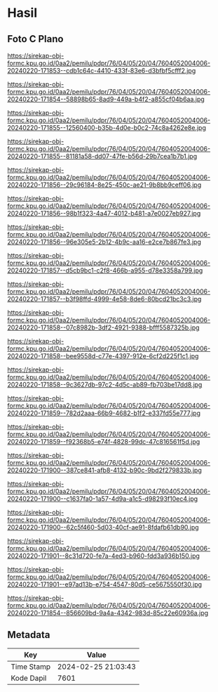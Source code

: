 # Hasil

## Foto C Plano

https://sirekap-obj-formc.kpu.go.id/0aa2/pemilu/pdpr/76/04/05/20/04/7604052004006-20240220-171853--cdb1c64c-4410-433f-83e6-d3bfbf5cfff2.jpg

https://sirekap-obj-formc.kpu.go.id/0aa2/pemilu/pdpr/76/04/05/20/04/7604052004006-20240220-171854--58898b65-8ad9-449a-b4f2-a855cf04b6aa.jpg

https://sirekap-obj-formc.kpu.go.id/0aa2/pemilu/pdpr/76/04/05/20/04/7604052004006-20240220-171855--12560400-b35b-4d0e-b0c2-74c8a4262e8e.jpg

https://sirekap-obj-formc.kpu.go.id/0aa2/pemilu/pdpr/76/04/05/20/04/7604052004006-20240220-171855--81181a58-dd07-47fe-b56d-29b7cea1b7b1.jpg

https://sirekap-obj-formc.kpu.go.id/0aa2/pemilu/pdpr/76/04/05/20/04/7604052004006-20240220-171856--29c96184-8e25-450c-ae21-9b8bb9ceff06.jpg

https://sirekap-obj-formc.kpu.go.id/0aa2/pemilu/pdpr/76/04/05/20/04/7604052004006-20240220-171856--98b1f323-4a47-4012-b481-a7e0027eb927.jpg

https://sirekap-obj-formc.kpu.go.id/0aa2/pemilu/pdpr/76/04/05/20/04/7604052004006-20240220-171856--96e305e5-2b12-4b9c-aa16-e2ce7b867fe3.jpg

https://sirekap-obj-formc.kpu.go.id/0aa2/pemilu/pdpr/76/04/05/20/04/7604052004006-20240220-171857--d5cb9bc1-c2f8-466b-a955-d78e3358a799.jpg

https://sirekap-obj-formc.kpu.go.id/0aa2/pemilu/pdpr/76/04/05/20/04/7604052004006-20240220-171857--b3f98ffd-4999-4e58-8de6-80bcd21bc3c3.jpg

https://sirekap-obj-formc.kpu.go.id/0aa2/pemilu/pdpr/76/04/05/20/04/7604052004006-20240220-171858--07c8982b-3df2-4921-9388-bfff5587325b.jpg

https://sirekap-obj-formc.kpu.go.id/0aa2/pemilu/pdpr/76/04/05/20/04/7604052004006-20240220-171858--bee9558d-c77e-4397-912e-6cf2d225f1c1.jpg

https://sirekap-obj-formc.kpu.go.id/0aa2/pemilu/pdpr/76/04/05/20/04/7604052004006-20240220-171858--9c3627db-97c2-4d5c-ab89-fb703be17dd8.jpg

https://sirekap-obj-formc.kpu.go.id/0aa2/pemilu/pdpr/76/04/05/20/04/7604052004006-20240220-171859--782d2aaa-66b9-4682-b1f2-e337fd55e777.jpg

https://sirekap-obj-formc.kpu.go.id/0aa2/pemilu/pdpr/76/04/05/20/04/7604052004006-20240220-171859--f92368b5-e74f-4828-99dc-47c816561f5d.jpg

https://sirekap-obj-formc.kpu.go.id/0aa2/pemilu/pdpr/76/04/05/20/04/7604052004006-20240220-171900--387ce841-afb8-4132-b90c-9bd2f279833b.jpg

https://sirekap-obj-formc.kpu.go.id/0aa2/pemilu/pdpr/76/04/05/20/04/7604052004006-20240220-171900--c1637fa0-1a57-4d9a-a1c5-d98293f10ec4.jpg

https://sirekap-obj-formc.kpu.go.id/0aa2/pemilu/pdpr/76/04/05/20/04/7604052004006-20240220-171900--62c5f460-5d03-40cf-ae91-8fdafb61db90.jpg

https://sirekap-obj-formc.kpu.go.id/0aa2/pemilu/pdpr/76/04/05/20/04/7604052004006-20240220-171901--8c31d720-fe7a-4ed3-b960-fdd3a936b150.jpg

https://sirekap-obj-formc.kpu.go.id/0aa2/pemilu/pdpr/76/04/05/20/04/7604052004006-20240220-171901--e97ad13b-e754-4547-80d5-ce5675550f30.jpg

https://sirekap-obj-formc.kpu.go.id/0aa2/pemilu/pdpr/76/04/05/20/04/7604052004006-20240220-171854--856609bd-9a4a-4342-983d-85c22e60936a.jpg


## Metadata

| Key        | Value               |
| ---------- | ------------------- |
| Time Stamp | 2024-02-25 21:03:43 |
| Kode Dapil | 7601                |




